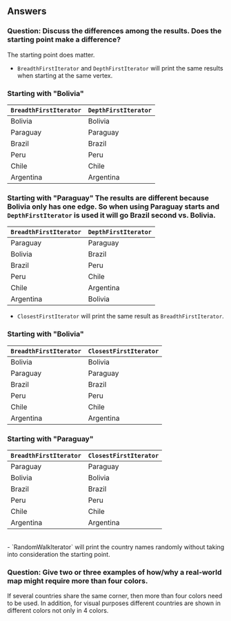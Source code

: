 ## Answers

### Question: Discuss the differences among the results. Does the starting point make a difference?

The starting point does matter.

- `BreadthFirstIterator` and `DepthFirstIterator` will print the same results when starting at the same vertex.

### Starting with "Bolivia"
| `BreadthFirstIterator`| `DepthFirstIterator` |
| -------- | ------- |
| Bolivia  | Bolivia |
| Paraguay | Paraguay|
| Brazil   | Brazil  |
| Peru     | Peru    |
| Chile    | Chile   |
| Argentina|Argentina|


### Starting with "Paraguay" The results are different because Bolivia only has one edge. So when using Paraguay starts and `DepthFirstIterator` is used it will go Brazil second vs. Bolivia.
| `BreadthFirstIterator`| `DepthFirstIterator` |
| -------- | -------    |
| Paraguay | Paraguay   |
| Bolivia  | Brazil     |
| Brazil   | Peru       |
| Peru     | Chile      |
| Chile    | Argentina  |
| Argentina| Bolivia    |


- `ClosestFirstIterator` will print the same result as `BreadthFirstIterator`.

### Starting with "Bolivia"
| `BreadthFirstIterator`| `ClosestFirstIterator` |
| -------- | ------- |
| Bolivia  | Bolivia |
| Paraguay | Paraguay|
| Brazil   | Brazil  |
| Peru     | Peru    |
| Chile    | Chile   |
| Argentina|Argentina|


### Starting with "Paraguay"
| `BreadthFirstIterator`| `ClosestFirstIterator` |
| -------- | ------- |
| Paraguay | Paraguay|
| Bolivia  | Bolivia |
| Brazil   | Brazil  |
| Peru     | Peru    |
| Chile    | Chile   |
| Argentina|Argentina|

<br>
- `RandomWalkIterator` will print the country names randomly without taking into consideration the starting point.


### Question: Give two or three examples of how/why a real-world map might require more than four colors.

If several countries share the same corner, then more than four colors need to be used. In addition, for visual purposes
different countries are shown in different colors not only in 4 colors.
